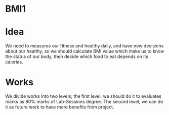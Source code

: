 # BMI1
# Idea
We need to measures our fitness and healthy daily, and have new decisions about our healthy, so we should calculate BMI value which make us to know the status of our body, then decide which food to eat depends on its calories.
# Works
We divide works into two levels; the first level, we should do it to evaluates marks as 80% marks of Lab-Sessions degree. The second level, we can do it as future work to have more benefits from project.
